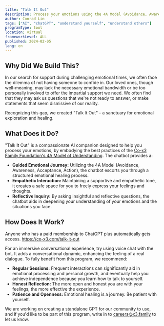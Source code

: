 ```yaml
---
title: "Talk It Out"
description: Process your emotions using the 4A Model (Avoidance, Awareness, Acceptance, Action)
author: Conrad Lin
tags: ["AI", "chatGPT", "understand yourself", "understand others"]
programType: tool
location: virtual
frameworkLevel: ALL
published: 2024-02-05
lang: en
---
```



## Why Did We Build This?

In our search for support during challenging emotional times, we often face the dilemma of not having someone to confide in. Our loved ones, though well-meaning, may lack the necessary emotional bandwidth or be too personally involved to offer the impartial support we need. We often find that they may ask us questions that we're not ready to answer, or make statements that seem dismissive of our reality.

Recognizing this gap, we created "Talk It Out" – a sanctuary for emotional exploration and healing.

## What Does it Do?

"Talk It Out" is a compassionate AI companion designed to help you process your emotions, by embodying the best practices of the [Co-x3 Family Foundation's 4A Model of Understanding](/understand-yourself/4a-model-of-understanding). The chatbot provides a:

- **Guided Emotional Journey:** Utilizing the 4A Model (Avoidance, Awareness, Acceptance, Action), the chatbot escorts you through a structured emotional healing process.
- **Empathetic Interaction:** Maintaining a supportive and empathetic tone, it creates a safe space for you to freely express your feelings and thoughts.
- **Reflective Inquiry:** By asking insightful and reflective questions, the chatbot aids in deepening your understanding of your emotions and the situations you face.

## How Does It Work?

Anyone who has a paid membership to ChatGPT plus automatically gets access. 
https://co-x3.com/talk-it-out

For an immersive conversational experience, try using voice chat with the bot. It adds a conversational dynamic, enhancing the feeling of a real dialogue. To fully benefit from this program, we recommend:

- **Regular Sessions:** Frequent interactions can significantly aid in emotional processing and personal growth, and eventually help you achieve independence because you learn how to talk to yourself.
- **Honest Reflection:** The more open and honest you are with your feelings, the more effective the experience.
- **Patience and Openness:** Emotional healing is a journey. Be patient with yourself.

We are working on creating a standalone GPT for our community to use, and if you'd like to be part of this program, write in to careers@x3.family to let us know.



